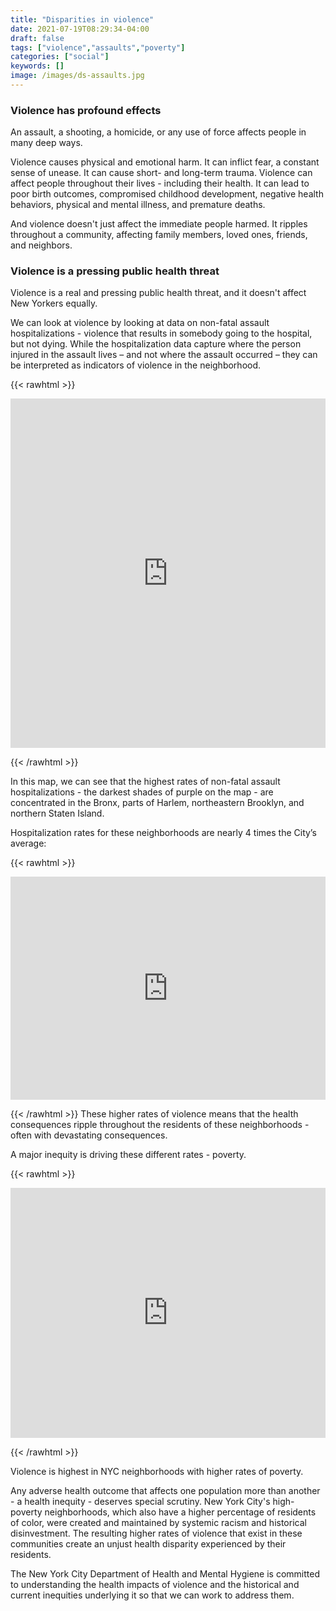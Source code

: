 ```yaml
---
title: "Disparities in violence"
date: 2021-07-19T08:29:34-04:00
draft: false
tags: ["violence","assaults","poverty"]
categories: ["social"]
keywords: []
image: /images/ds-assaults.jpg
---
```


### Violence has profound effects
An assault, a shooting, a homicide, or any use of force affects people in many deep ways.

Violence causes physical and emotional harm. It can inflict fear, a constant sense of unease. It can cause short- and long-term trauma. Violence can affect people throughout their lives - including their health. It can lead to poor birth outcomes, compromised childhood development, negative health behaviors, physical and mental illness, and premature deaths.

And violence doesn't just affect the immediate people harmed. It ripples throughout a community, affecting family members, loved ones, friends, and neighbors.

### Violence is a pressing public health threat
Violence is a real and pressing public health threat, and it doesn't affect New Yorkers equally.

We can look at violence by looking at data on non-fatal assault hospitalizations - violence that results in somebody going to the hospital, but not dying. While the hospitalization data capture where the person injured in the assault lives – and not where the assault occurred – they can be interpreted as indicators of violence in the neighborhood.

{{< rawhtml >}}
<iframe title="Violence rates are highest in the Bronx and Brooklyn" aria-label="USA new york city community districts choropleth map" id="datawrapper-chart-dVe0S" src="https://datawrapper.dwcdn.net/dVe0S/4/" scrolling="no" frameborder="0" style="width: 0; min-width: 100% !important; border: none;" height="559"></iframe><script type="text/javascript">!function(){"use strict";window.addEventListener("message",function(a){if(void 0!==a.data["datawrapper-height"])for(var e in a.data["datawrapper-height"]){var t=document.getElementById("datawrapper-chart-"+e)||document.querySelector("iframe[src*='"+e+"']");t&&(t.style.height=a.data["datawrapper-height"][e]+"px")}})}();</script>


{{< /rawhtml >}}

In this map, we can see that the highest rates of non-fatal assault hospitalizations - the darkest shades of purple on the map - are concentrated in the Bronx, parts of Harlem, northeastern Brooklyn, and northern Staten Island.

Hospitalization rates for these neighborhoods are nearly 4 times the City’s average:

{{< rawhtml >}}
<iframe title="A huge disparity in NYC's neighborhood violence rates" aria-label="Bar Chart" id="datawrapper-chart-062qz" src="https://datawrapper.dwcdn.net/062qz/2/" scrolling="no" frameborder="0" style="width: 0; min-width: 100% !important; border: none;" height="357"></iframe><script type="text/javascript">!function(){"use strict";window.addEventListener("message",function(a){if(void 0!==a.data["datawrapper-height"])for(var e in a.data["datawrapper-height"]){var t=document.getElementById("datawrapper-chart-"+e)||document.querySelector("iframe[src*='"+e+"']");t&&(t.style.height=a.data["datawrapper-height"][e]+"px")}})}();</script>


{{< /rawhtml >}}
These higher rates of violence means that the health consequences ripple throughout the residents of these neighborhoods - often with devastating consequences.

A major inequity is driving these different rates - poverty.

{{< rawhtml >}}
<iframe title="A disparity in violence by neighborhood poverty rate" aria-label="Column Chart" id="datawrapper-chart-vBeo1" src="https://datawrapper.dwcdn.net/vBeo1/3/" scrolling="no" frameborder="0" style="width: 0; min-width: 100% !important; border: none;" height="400"></iframe><script type="text/javascript">!function(){"use strict";window.addEventListener("message",function(a){if(void 0!==a.data["datawrapper-height"])for(var e in a.data["datawrapper-height"]){var t=document.getElementById("datawrapper-chart-"+e)||document.querySelector("iframe[src*='"+e+"']");t&&(t.style.height=a.data["datawrapper-height"][e]+"px")}})}();</script>


{{< /rawhtml >}}

Violence is highest in NYC neighborhoods with higher rates of poverty.

Any adverse health outcome that affects one population more than another - a health inequity - deserves special scrutiny. New York City's high-poverty neighborhoods, which also have a higher percentage of residents of color, were created and maintained by systemic racism and historical disinvestment. The resulting higher rates of violence that exist in these communities create an unjust health disparity experienced by their residents.

The New York City Department of Health and Mental Hygiene is committed to understanding the health impacts of violence and the historical and current inequities underlying it so that we can work to address them.